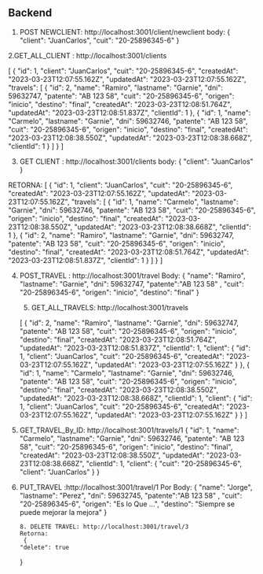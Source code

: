 ## Backend

1. POST NEWCLIENT: http://localhost:3001/client/newclient
   body:
   {
   "client": "JuanCarlos",
   "cuit": "20-25896345-6"
   }

2.GET_ALL_CLIENT : http://localhost:3001/clients

[
{
"id": 1,
"client": "JuanCarlos",
"cuit": "20-25896345-6",
"createdAt": "2023-03-23T12:07:55.162Z",
"updatedAt": "2023-03-23T12:07:55.162Z",
"travels": [
{
"id": 2,
"name": "Ramiro",
"lastname": "Garnie",
"dni": 59632747,
"patente": "AB 123 58",
"cuit": "20-25896345-6",
"origen": "inicio",
"destino": "final",
"createdAt": "2023-03-23T12:08:51.764Z",
"updatedAt": "2023-03-23T12:08:51.837Z",
"clientId": 1
},
{
"id": 1,
"name": "Carmelo",
"lastname": "Garnie",
"dni": 59632746,
"patente": "AB 123 58",
"cuit": "20-25896345-6",
"origen": "inicio",
"destino": "final",
"createdAt": "2023-03-23T12:08:38.550Z",
"updatedAt": "2023-03-23T12:08:38.668Z",
"clientId": 1
}
]
}
]

3. GET CLIENT : http://localhost:3001/clients
   body:
   {
   "client": "JuanCarlos"
   }

RETORNA:
[
{
"id": 1,
"client": "JuanCarlos",
"cuit": "20-25896345-6",
"createdAt": "2023-03-23T12:07:55.162Z",
"updatedAt": "2023-03-23T12:07:55.162Z",
"travels": [
{
"id": 1,
"name": "Carmelo",
"lastname": "Garnie",
"dni": 59632746,
"patente": "AB 123 58",
"cuit": "20-25896345-6",
"origen": "inicio",
"destino": "final",
"createdAt": "2023-03-23T12:08:38.550Z",
"updatedAt": "2023-03-23T12:08:38.668Z",
"clientId": 1
},
{
"id": 2,
"name": "Ramiro",
"lastname": "Garnie",
"dni": 59632747,
"patente": "AB 123 58",
"cuit": "20-25896345-6",
"origen": "inicio",
"destino": "final",
"createdAt": "2023-03-23T12:08:51.764Z",
"updatedAt": "2023-03-23T12:08:51.837Z",
"clientId": 1
}
]
}
]

4.  POST_TRAVEL : http://localhost:3001/travel
    Body:
    {
    "name": "Ramiro",
    "lastname": "Garnie",
    "dni": 59632747,
    "patente":"AB 123 58" ,
    "cuit": "20-25896345-6",
    "origen": "inicio",
    "destino": "final"
    }

    5. GET_ALL_TRAVELS: http://localhost:3001/travels

    [
    {
    "id": 2,
    "name": "Ramiro",
    "lastname": "Garnie",
    "dni": 59632747,
    "patente": "AB 123 58",
    "cuit": "20-25896345-6",
    "origen": "inicio",
    "destino": "final",
    "createdAt": "2023-03-23T12:08:51.764Z",
    "updatedAt": "2023-03-23T12:08:51.837Z",
    "clientId": 1,
    "client": {
    "id": 1,
    "client": "JuanCarlos",
    "cuit": "20-25896345-6",
    "createdAt": "2023-03-23T12:07:55.162Z",
    "updatedAt": "2023-03-23T12:07:55.162Z"
    }
    },
    {
    "id": 1,
    "name": "Carmelo",
    "lastname": "Garnie",
    "dni": 59632746,
    "patente": "AB 123 58",
    "cuit": "20-25896345-6",
    "origen": "inicio",
    "destino": "final",
    "createdAt": "2023-03-23T12:08:38.550Z",
    "updatedAt": "2023-03-23T12:08:38.668Z",
    "clientId": 1,
    "client": {
    "id": 1,
    "client": "JuanCarlos",
    "cuit": "20-25896345-6",
    "createdAt": "2023-03-23T12:07:55.162Z",
    "updatedAt": "2023-03-23T12:07:55.162Z"
    }
    }
    ]

5.  GET_TRAVEL_By_ID: http://localhost:3001/travels/1
    {
    "id": 1,
    "name": "Carmelo",
    "lastname": "Garnie",
    "dni": 59632746,
    "patente": "AB 123 58",
    "cuit": "20-25896345-6",
    "origen": "inicio",
    "destino": "final",
    "createdAt": "2023-03-23T12:08:38.550Z",
    "updatedAt": "2023-03-23T12:08:38.668Z",
    "clientId": 1,
    "client": {
    "cuit": "20-25896345-6",
    "client": "JuanCarlos"
    }
    }

6.  PUT_TRAVEL :http://localhost:3001/travel/1
    Por Body:
    {
    "name": "Jorge",
    "lastname": "Perez",
    "dni": 59632745,
    "patente":"AB 123 58" ,
    "cuit": "20-25896345-6",
    "origen": "Es lo Que ...",
    "destino": "Siempre se puede mejorar la mejora"
    }

        8. DELETE TRAVEL: http://localhost:3001/travel/3
        Retorna:
         {
        "delete": true

    }
